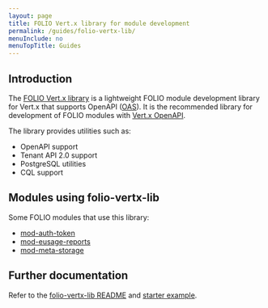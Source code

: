 ```yaml
---
layout: page
title: FOLIO Vert.x library for module development
permalink: /guides/folio-vertx-lib/
menuInclude: no
menuTopTitle: Guides
---
```


## Introduction

The [FOLIO Vert.x library](https://github.com/folio-org/folio-vertx-lib) is a lightweight FOLIO module development library for Vert.x that supports OpenAPI ([OAS](/start/primer-oas/)). It is the recommended library for development of FOLIO modules with [Vert.x OpenAPI](https://vertx.io/docs/vertx-web-openapi/java/).

The library provides utilities such as:

* OpenAPI support
* Tenant API 2.0 support
* PostgreSQL utilities
* CQL support

## Modules using folio-vertx-lib

Some FOLIO modules that use this library:

* [mod-auth-token](https://github.com/folio-org/mod-authtoken)
* [mod-eusage-reports](https://github.com/folio-org/mod-eusage-reports)
* [mod-meta-storage](https://github.com/folio-org/mod-meta-storage)

## Further documentation

Refer to the [folio-vertx-lib README](https://github.com/folio-org/folio-vertx-lib) and [starter example](https://github.com/folio-org/folio-vertx-lib/tree/master/example).

<div class="folio-spacer-content"></div>


